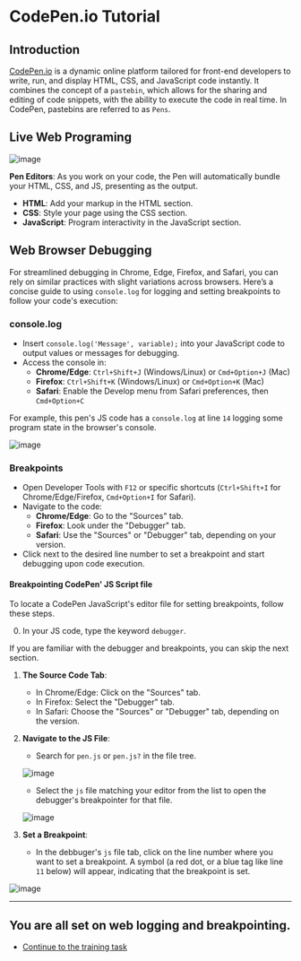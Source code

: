 # CodePen.io Tutorial

## Introduction

[CodePen.io](https://codepen.io/) is a dynamic online platform tailored for front-end developers to write, run, and display HTML, CSS, and JavaScript code instantly. It combines the concept of a `pastebin`, which allows for the sharing and editing of code snippets, with the ability to execute the code in real time. In CodePen, pastebins are referred to as `Pens`.

## Live Web Programing

![image](https://github.com/luminaxster/2024-study-a/assets/6577822/241329ee-f4d5-4c30-8d51-38a3f8dae977)

**Pen Editors**:
As you work on your code, the Pen will automatically bundle your HTML, CSS, and JS, presenting as the output. 

   - **HTML**: Add your markup in the HTML section.
   - **CSS**: Style your page using the CSS section.
   - **JavaScript**: Program interactivity in the JavaScript section.

## Web Browser Debugging

For streamlined debugging in Chrome, Edge, Firefox, and Safari, you can rely on similar practices with slight variations across browsers. Here’s a concise guide to using `console.log` for logging and setting breakpoints to follow your code's execution:

### console.log
- Insert `console.log('Message', variable);` into your JavaScript code to output values or messages for debugging.
- Access the console in:
  - **Chrome/Edge**: `Ctrl+Shift+J` (Windows/Linux) or `Cmd+Option+J` (Mac)
  - **Firefox**: `Ctrl+Shift+K` (Windows/Linux) or `Cmd+Option+K` (Mac)
  - **Safari**: Enable the Develop menu from Safari preferences, then `Cmd+Option+C`
 
For example, this pen's JS code has a `console.log` at line `14` logging some program state in the browser's console.

![image](https://github.com/luminaxster/2024-study-a/assets/6577822/3a77e7c0-af5f-4ea5-a2e2-aac957d16369)


### Breakpoints
- Open Developer Tools with `F12` or specific shortcuts (`Ctrl+Shift+I` for Chrome/Edge/Firefox, `Cmd+Option+I` for Safari).
- Navigate to the code:
  - **Chrome/Edge**: Go to the "Sources" tab.
  - **Firefox**: Look under the "Debugger" tab.
  - **Safari**: Use the "Sources" or "Debugger" tab, depending on your version.
- Click next to the desired line number to set a breakpoint and start debugging upon code execution.

####  Breakpointing CodePen' JS Script file

To locate a CodePen JavaScript's editor file for setting breakpoints, follow these steps.

0. In your JS code, type the keyword `debugger`. 

If you are familiar with the debugger and breakpoints, you can skip the next section.

1. **The Source Code Tab**:
   - In Chrome/Edge: Click on the "Sources" tab.
   - In Firefox: Select the "Debugger" tab.
   - In Safari: Choose the "Sources" or "Debugger" tab, depending on the version.

2. **Navigate to the JS File**:
   - Search for `pen.js` or `pen.js?` in the file tree.
     
   ![image](https://github.com/luminaxster/2024-study-a/assets/6577822/097c6b24-116a-4921-b2bd-dc8822f5ef61)

     
   - Select the `js` file matching your editor from the list to open the debugger's breakpointer for that file.
  
    ![image](https://github.com/luminaxster/2024-study-a/assets/6577822/baba52d3-7f06-49e9-bd95-e1ee7494d3ca)


3. **Set a Breakpoint**:
   
   - In the debbuger's `js` file tab, click on the line number where you want to set a breakpoint. A symbol (a red dot, or a blue tag like line `11` below) will appear, indicating that the breakpoint is set.

  ![image](https://github.com/luminaxster/2024-study-a/assets/6577822/a984273f-5d51-404b-baf3-0793d7aaae46)



---

## You are all set on web logging and breakpointing.
   - [Continue to the training task](https://github.com/luminaxster/2024-study-a/blob/main/Tool-Training.md)

